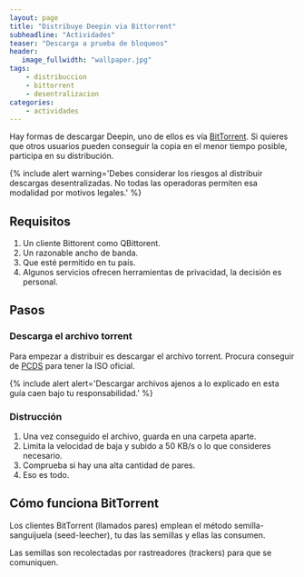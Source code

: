 ```yaml
---
layout: page
title: "Distribuye Deepin via Bittorrent"
subheadline: "Actividades"
teaser: "Descarga a prueba de bloqueos"
header:
   image_fullwidth: "wallpaper.jpg"
tags:
    - distribuccion
    - bittorrent
    - desentralizacion
categories:
    - actividades
---
```

Hay formas de descargar Deepin, uno de ellos es vía [BitTorrent](https://es.wikipedia.org/wiki/BitTorrent). Si quieres que otros usuarios pueden conseguir la copia en el menor tiempo posible, participa en su distribución.

{% include alert warning='Debes considerar los riesgos al distribuir descargas desentralizadas. No todas las operadoras permiten esa modalidad por motivos legales.' %}

## Requisitos
1. Un cliente Bittorent como QBittorent.
2. Un razonable ancho de banda.
3. Que esté permitido en tu país.
4. Algunos servicios ofrecen herramientas de privacidad, la decisión es personal.

## Pasos
### Descarga el archivo torrent
Para empezar a distribuir es descargar el archivo torrent. Procura conseguir de [PCDS](http://www.pcds.fi/downloads/iso/debianbased/deepin/about.deepin.debian.html) para tener la ISO oficial.

{% include alert alert='Descargar archivos ajenos a lo explicado en esta guía caen bajo tu responsabilidad.' %}

### Distrucción
1. Una vez conseguido el archivo, guarda en una carpeta aparte.
2. Limita la velocidad de baja y subido a 50 KB/s o lo que consideres necesario.
3. Comprueba si hay una alta cantidad de pares.
4. Eso es todo.

## Cómo funciona BitTorrent
Los clientes BitTorrent (llamados pares) emplean el método semilla-sanguijuela (seed-leecher), tu das las semillas y ellas las consumen.

Las semillas son recolectadas por rastreadores (trackers) para que se comuniquen.

<img src="{{ site.urlimg }}qbittorrent.png" alt="">
